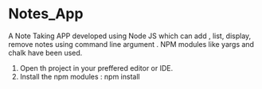 # Notes_App
 A Note Taking APP developed using Node JS which can add , list, display, remove notes using command line argument . NPM modules like yargs and chalk have been used.
 
 1. Open th project in your preffered editor or IDE.
 2. Install the npm modules : npm install
